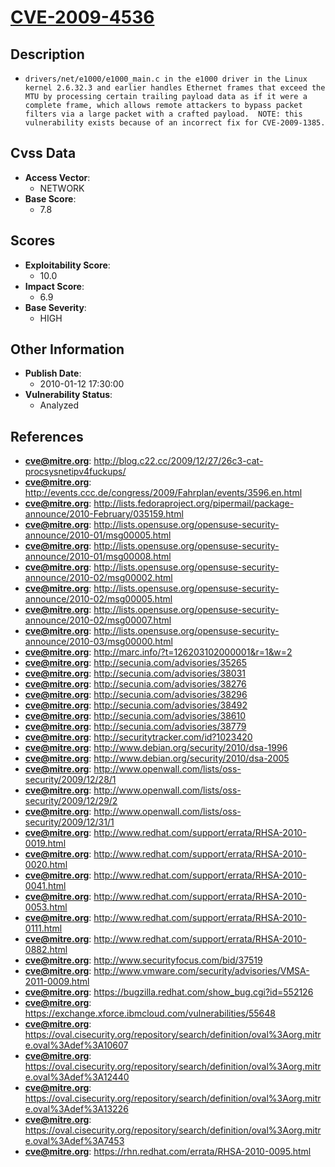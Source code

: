 
# [CVE-2009-4536](https://cve.mitre.org/cgi-bin/cvename.cgi?name=CVE-2009-4536)

## Description

- `drivers/net/e1000/e1000_main.c in the e1000 driver in the Linux kernel 2.6.32.3 and earlier handles Ethernet frames that exceed the MTU by processing certain trailing payload data as if it were a complete frame, which allows remote attackers to bypass packet filters via a large packet with a crafted payload.  NOTE: this vulnerability exists because of an incorrect fix for CVE-2009-1385.`

## Cvss Data

- **Access Vector**:
  - NETWORK
- **Base Score**:
  - 7.8

## Scores

- **Exploitability Score**:
  - 10.0
- **Impact Score**:
  - 6.9
- **Base Severity**:
  - HIGH

## Other Information

- **Publish Date**:
  - 2010-01-12 17:30:00
- **Vulnerability Status**:
  - Analyzed

## References

- **cve@mitre.org**: http://blog.c22.cc/2009/12/27/26c3-cat-procsysnetipv4fuckups/
- **cve@mitre.org**: http://events.ccc.de/congress/2009/Fahrplan/events/3596.en.html
- **cve@mitre.org**: http://lists.fedoraproject.org/pipermail/package-announce/2010-February/035159.html
- **cve@mitre.org**: http://lists.opensuse.org/opensuse-security-announce/2010-01/msg00005.html
- **cve@mitre.org**: http://lists.opensuse.org/opensuse-security-announce/2010-01/msg00008.html
- **cve@mitre.org**: http://lists.opensuse.org/opensuse-security-announce/2010-02/msg00002.html
- **cve@mitre.org**: http://lists.opensuse.org/opensuse-security-announce/2010-02/msg00005.html
- **cve@mitre.org**: http://lists.opensuse.org/opensuse-security-announce/2010-02/msg00007.html
- **cve@mitre.org**: http://lists.opensuse.org/opensuse-security-announce/2010-03/msg00000.html
- **cve@mitre.org**: http://marc.info/?t=126203102000001&r=1&w=2
- **cve@mitre.org**: http://secunia.com/advisories/35265
- **cve@mitre.org**: http://secunia.com/advisories/38031
- **cve@mitre.org**: http://secunia.com/advisories/38276
- **cve@mitre.org**: http://secunia.com/advisories/38296
- **cve@mitre.org**: http://secunia.com/advisories/38492
- **cve@mitre.org**: http://secunia.com/advisories/38610
- **cve@mitre.org**: http://secunia.com/advisories/38779
- **cve@mitre.org**: http://securitytracker.com/id?1023420
- **cve@mitre.org**: http://www.debian.org/security/2010/dsa-1996
- **cve@mitre.org**: http://www.debian.org/security/2010/dsa-2005
- **cve@mitre.org**: http://www.openwall.com/lists/oss-security/2009/12/28/1
- **cve@mitre.org**: http://www.openwall.com/lists/oss-security/2009/12/29/2
- **cve@mitre.org**: http://www.openwall.com/lists/oss-security/2009/12/31/1
- **cve@mitre.org**: http://www.redhat.com/support/errata/RHSA-2010-0019.html
- **cve@mitre.org**: http://www.redhat.com/support/errata/RHSA-2010-0020.html
- **cve@mitre.org**: http://www.redhat.com/support/errata/RHSA-2010-0041.html
- **cve@mitre.org**: http://www.redhat.com/support/errata/RHSA-2010-0053.html
- **cve@mitre.org**: http://www.redhat.com/support/errata/RHSA-2010-0111.html
- **cve@mitre.org**: http://www.redhat.com/support/errata/RHSA-2010-0882.html
- **cve@mitre.org**: http://www.securityfocus.com/bid/37519
- **cve@mitre.org**: http://www.vmware.com/security/advisories/VMSA-2011-0009.html
- **cve@mitre.org**: https://bugzilla.redhat.com/show_bug.cgi?id=552126
- **cve@mitre.org**: https://exchange.xforce.ibmcloud.com/vulnerabilities/55648
- **cve@mitre.org**: https://oval.cisecurity.org/repository/search/definition/oval%3Aorg.mitre.oval%3Adef%3A10607
- **cve@mitre.org**: https://oval.cisecurity.org/repository/search/definition/oval%3Aorg.mitre.oval%3Adef%3A12440
- **cve@mitre.org**: https://oval.cisecurity.org/repository/search/definition/oval%3Aorg.mitre.oval%3Adef%3A13226
- **cve@mitre.org**: https://oval.cisecurity.org/repository/search/definition/oval%3Aorg.mitre.oval%3Adef%3A7453
- **cve@mitre.org**: https://rhn.redhat.com/errata/RHSA-2010-0095.html
